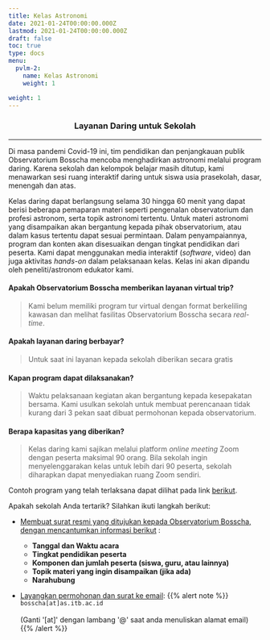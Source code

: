 ```yaml
---
title: Kelas Astronomi
date: 2021-01-24T00:00:00.000Z
lastmod: 2021-01-24T00:00:00.000Z
draft: false
toc: true
type: docs
menu:
  pvlm-2:
    name: Kelas Astronomi
    weight: 1

weight: 1
---
```


<h3 style="text-align: center;">Layanan Daring untuk Sekolah</h3>

---

Di masa pandemi Covid-19 ini, tim pendidikan dan penjangkauan publik Observatorium Bosscha mencoba menghadirkan astronomi melalui program daring. Karena sekolah dan kelompok belajar masih ditutup, kami menawarkan sesi ruang interaktif daring untuk siswa usia prasekolah, dasar, menengah dan atas. 

Kelas daring dapat berlangsung selama 30 hingga 60 menit yang dapat berisi beberapa pemaparan materi seperti pengenalan observatorium dan profesi astronom, serta topik astronomi tertentu. Untuk materi astronomi yang disampaikan akan bergantung kepada pihak observatorium, atau dalam kasus tertentu dapat sesuai permintaan. Dalam penyampaiannya, program dan konten akan disesuaikan dengan tingkat pendidikan dari peserta. Kami dapat menggunakan media interaktif (*software*, video) dan juga aktivitas *hands-on* dalam pelaksanaan kelas.  Kelas ini akan dipandu oleh peneliti/astronom edukator kami. 

#### Apakah Observatorium Bosscha memberikan layanan virtual trip? 
> Kami belum memiliki program tur virtual dengan format berkeliling kawasan dan melihat fasilitas Observatorium Bosscha secara *real-time*. 

#### Apakah layanan daring berbayar? 
> Untuk saat ini layanan kepada sekolah diberikan secara gratis

#### Kapan program dapat dilaksanakan? 
> Waktu pelaksanaan kegiatan akan bergantung kepada kesepakatan bersama. Kami usulkan sekolah untuk membuat perencanaan tidak kurang dari 3 pekan saat dibuat permohonan kepada observatorium. 

#### Berapa kapasitas yang diberikan?
> Kelas daring kami sajikan melalui platform *online meeting* Zoom dengan peserta maksimal 90 orang. Bila sekolah ingin menyelenggarakan kelas untuk lebih dari 90 peserta, sekolah diharapkan dapat menyediakan ruang Zoom sendiri. 

Contoh program yang telah terlaksana dapat dilihat pada link <a href="https://www.youtube.com/watch?v=e_bcaKPVHLg" target="_blank">berikut</a>.

Apakah sekolah Anda tertarik? Silahkan ikuti langkah berikut:

- <u>Membuat surat resmi yang ditujukan kepada Observatorium Bosscha, dengan mencantumkan informasi berikut</u> :

    - **Tanggal dan Waktu acara**
    - **Tingkat pendidikan peserta**
    - **Komponen dan jumlah peserta (siswa, guru, atau lainnya)**
    - **Topik  materi yang ingin disampaikan (jika ada)**
    - **Narahubung**

- <u>Layangkan permohonan dan surat ke email</u>:
{{% alert note %}}
<i class="fas fa-envelope"></i> `bosscha[at]as.itb.ac.id` <br><br>
(Ganti '[at]' dengan lambang '@' saat anda menuliskan alamat email)
{{% /alert %}}
